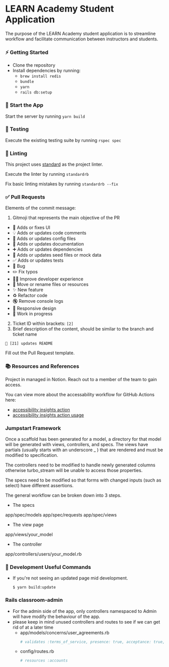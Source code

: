 # LEARN Academy Student Application

The purpose of the LEARN Academy student application is to streamline workflow and facilitate communication between instructors and students.

### ⚡️ Getting Started

- Clone the repository
- Install dependencies by running:
  - `brew install redis`
  - `bundle`
  - `yarn`
  - `rails db:setup`

### 🏁 Start the App

Start the server by running `yarn build`

### 🚗 Testing

Execute the existing testing suite by running `rspec spec`

### 🛁 Linting

This project uses [standard](https://github.com/testdouble/standard) as the project linter.

Execute the linter by running `standardrb`

Fix basic linting mistakes by running `standardrb --fix`

### ✅ Pull Requests

Elements of the commit message:

1. Gitmoji that represents the main objective of the PR

- :lipstick: Adds or fixes UI
- :bulb: Adds or updates code comments
- :wrench: Adds or updates config files
- :memo: Adds or updates documentation
- :heavy_plus_sign: Adds or updates dependencies
- :seedling: Adds or updates seed files or mock data
- :white_check_mark: Adds or updates tests
- :bug: Bug
- :pencil2: Fix typos
- :technologist: Improve developer experience
- :truck: Move or rename files or resources
- :sparkles: New feature
- :recycle: Refactor code
- :mute: Remove console logs
- :iphone: Responsive design
- :construction: Work in progress

2. Ticket ID within brackets: `[2]`
3. Brief description of the content, should be similar to the branch and ticket name

```
📝 [21] updates README
```

Fill out the Pull Request template.

### 📚 Resources and References

Project in managed in Notion. Reach out to a member of the team to gain access.

You can view more about the accessability workflow for GitHub Actions here:

- [accessibility insights action](https://github.com/microsoft/accessibility-insights-action/blob/main/docs/gh-action-usage.md)
- [accessibility insights action usage](https://github.com/microsoft/accessibility-insights-action/blob/main/docs/gh-action-usage.md)

### Jumpstart Framework

Once a scaffold has been generated for a model, a directory for that model will be generated with views, controllers, and specs. The views have partials (usually starts with an underscore \_ ) that are rendered and must be modified to specification.

The controllers need to be modified to handle newly generated columns otherwise turbo_stream will be unable to access those properties.

The specs need to be modified so that forms with changed inputs (such as select) have different assertions.

The general workflow can be broken down into 3 steps.

- The specs

app/spec/models
app/spec/requests
app/spec/views

- The view page

app/views/your_model

- The controller

app/controllers/users/your_model.rb

### 💫 Development Useful Commands

- If you're not seeing an updated page mid development.

  ```
  $ yarn build:update
  ```

### Rails classroom-admin

- For the admin side of the app, only controllers namespaced to Admin will have modify the behaviour of the app.
- please keep in mind unused controllers and routes to see if we can get rid of at a later time
  - app/models/concerns/user_agreements.rb
    ```ruby
    # validates :terms_of_service, presence: true, acceptance: true, on: [:create, :invitation_accepted]
    ```
  - config/routes.rb
    ```ruby
    # resources :accounts
    ```
    <!-- test -->
